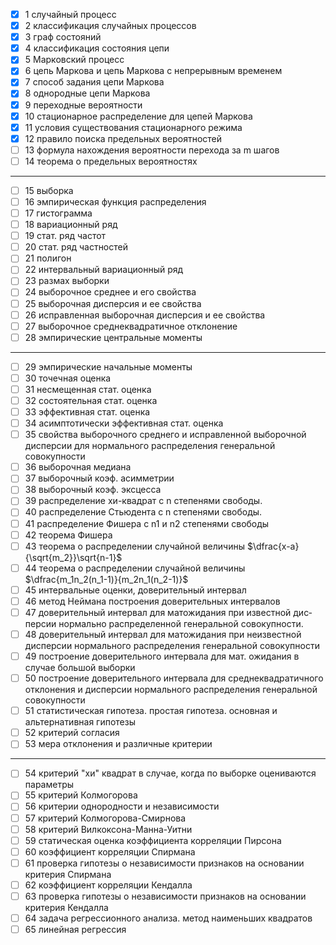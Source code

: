- [x] 1 случайный процесс
- [x] 2 классификация случайных процессов
- [x] 3 граф состояний
- [x] 4 классификация состояния цепи
- [x] 5 Марковский процесс
- [x] 6 цепь Маркова и цепь Маркова с непрерывным временем
- [x] 7 способ задания цепи Маркова
- [x] 8 однородные цепи Маркова
- [x] 9 переходные вероятности
- [x] 10 стационарное распределение для цепей Маркова
- [x] 11 условия существования стационарного режима
- [x] 12 правило поиска предельных вероятностей
- [ ] 13 формула нахождения вероятности перехода за m шагов
- [ ] 14 теорема о предельных вероятностях

---

- [ ] 15 выборка
- [ ] 16 эмпирическая функция распределения
- [ ] 17 гистограмма
- [ ] 18 вариационный ряд
- [ ] 19 стат. ряд частот
- [ ] 20 стат. ряд частностей
- [ ] 21 полигон
- [ ] 22 интервальный вариационный ряд
- [ ] 23 размах выборки
- [ ] 24 выборочное среднее и его свойства
- [ ] 25 выборочная дисперсия и ее свойства
- [ ] 26 исправленная выборочная дисперсия и ее свойства
- [ ] 27 выборочное среднеквадратичное отклонение
- [ ] 28 эмпирические центральные моменты

---

- [ ] 29 эмпирические начальные моменты
- [ ] 30 точечная оценка
- [ ] 31 несмещенная стат. оценка
- [ ] 32 состоятельная стат. оценка
- [ ] 33 эффективная стат. оценка
- [ ] 34 асимптотически эффективная стат. оценка
- [ ] 35 свойства выборочного среднего и исправленной выборочной дисперсии для нормального распределения генеральной совокупности
- [ ] 36 выборочная медиана
- [ ] 37 выборочный коэф. асимметрии
- [ ] 38 выборочный коэф. эксцесса
- [ ] 39 распределение хи-квадрат с n степенями свободы.
- [ ] 40 распределение Стьюдента с n степенями свободы.
- [ ] 41 распределение Фишера с n1 и n2 степенями свободы
- [ ] 42 теорема Фишера
- [ ] 43 теорема о распределении случайной величины $\dfrac{x-a}{\sqrt{m_2}}\sqrt{n-1}$
- [ ] 44 теорема о распределении случайной величины $\dfrac{m_1n_2(n_1-1)}{m_2n_1(n_2-1)}$
- [ ] 45 интервальные оценки, доверительный интервал
- [ ] 46 метод Неймана построения доверительных интервалов
- [ ] 47 доверительный интервал для матожидания при известной дис­персии нормально распределенной генеральной совокупности.
- [ ] 48 доверительный интервал для матожидания при неизвестной дисперсии нормального распределения генеральной совокупности
- [ ] 49 построение доверительного интервала для мат. ожидания в случае большой выборки
- [ ] 50 построение доверительного интервала для среднеквадратичного отклонения и дисперсии нормального распределения генеральной совокупности
- [ ] 51 статистическая гипотеза. простая гипотеза. основная и альтернативная гипотезы
- [ ] 52 критерий согласия
- [ ] 53 мера отклонения и различные критерии

---

- [ ] 54 критерий "хи" квадрат в случае, когда по выборке оценива­ются параметры
- [ ] 55 критерий Колмогорова
- [ ] 56 критерии однородности и независимости
- [ ] 57 критерий Колмогорова-Смирнова
- [ ] 58 критерий Вилкоксона-Манна-Уитни
- [ ] 59 статическая оценка коэффициента корреляции Пирсона
- [ ] 60 коэффициент корреляции Спирмана
- [ ] 61 проверка гипотезы о независимости признаков на основании критерия Спирмана
- [ ] 62 коэффициент корреляции Кендалла
- [ ] 63 проверка гипотезы о независимости признаков на основании критерия Кендалла
- [ ] 64 задача регрессионного анализа. метод наименьших квадратов
- [ ] 65 линейная регрессия